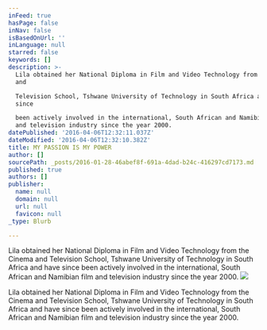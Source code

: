 ```yaml
---
inFeed: true
hasPage: false
inNav: false
isBasedOnUrl: ''
inLanguage: null
starred: false
keywords: []
description: >-
  Lila obtained her National Diploma in Film and Video Technology from the Cinema
  and

  Television School, Tshwane University of Technology in South Africa and have
  since

  been actively involved in the international, South African and Namibian film
  and television industry since the year 2000.
datePublished: '2016-04-06T12:32:11.037Z'
dateModified: '2016-04-06T12:32:10.382Z'
title: MY PASSION IS MY POWER
author: []
sourcePath: _posts/2016-01-28-46abef8f-691a-4dad-b24c-416297cd7173.md
published: true
authors: []
publisher:
  name: null
  domain: null
  url: null
  favicon: null
_type: Blurb

---
```

Lila obtained her National Diploma in Film and Video Technology from the Cinema and
Television School, Tshwane University of Technology in South Africa and have since
been actively involved in the international, South African and Namibian film and television industry since the year 2000\.
![](https://s3-us-west-2.amazonaws.com/the-grid-img/p/88c6e5086878440443972ea048fede8f3b41935b.jpg)

Lila obtained her National Diploma in Film and Video Technology from the Cinema and
Television School, Tshwane University of Technology in South Africa and have since
been actively involved in the international, South African and Namibian film and television industry since the year 2000\.